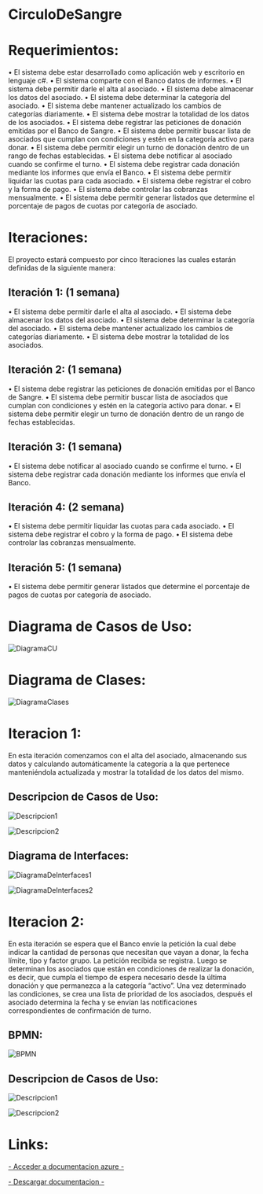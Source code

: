 # CirculoDeSangre

# Requerimientos:

  •	El sistema debe estar desarrollado como aplicación web y escritorio en lenguaje c#.
  •	El sistema comparte con el Banco datos de informes.
  •	El sistema debe permitir darle el alta al asociado. 
  •	El sistema debe almacenar los datos del asociado.
  •	El sistema debe determinar la categoría del asociado.
  •	El sistema debe mantener actualizado los cambios de categorías diariamente.
  •	El sistema debe mostrar la totalidad de los datos de los asociados.
  •	El sistema debe registrar las peticiones de donación emitidas por el Banco de Sangre.
  •	El sistema debe permitir buscar lista de asociados que cumplan con condiciones y estén en la categoría activo para donar.
  •	El sistema debe permitir elegir un turno de donación dentro de un rango de fechas establecidas.
  •	El sistema debe notificar al asociado cuando se confirme el turno.
  •	El sistema debe registrar cada donación mediante los informes que envía el Banco. 
  •	El sistema debe permitir liquidar las cuotas para cada asociado. 
  •	El sistema debe registrar el cobro y la forma de pago. 
  •	El sistema debe controlar las cobranzas mensualmente. 
  •	El sistema debe permitir generar listados que determine el porcentaje de pagos de cuotas por categoría de asociado.

# Iteraciones:

El proyecto estará compuesto por cinco Iteraciones las cuales estarán definidas de la siguiente manera:

## Iteración 1: (1 semana)
  •	El sistema debe permitir darle el alta al asociado. 
  •	El sistema debe almacenar los datos del asociado.
  •	El sistema debe determinar la categoría del asociado.
  •	El sistema debe mantener actualizado los cambios de categorías diariamente.
  •	El sistema debe mostrar la totalidad de los asociados.

## Iteración 2: (1 semana)
  •	El sistema debe registrar las peticiones de donación emitidas por el Banco de Sangre.
  •	El sistema debe permitir buscar lista de asociados que cumplan con condiciones y estén en la categoría activo para donar.
  •	El sistema debe permitir elegir un turno de donación dentro de un rango de fechas establecidas.

## Iteración 3: (1 semana)
  •	El sistema debe notificar al asociado cuando se confirme el turno.
  •	El sistema debe registrar cada donación mediante los informes que envía el Banco. 

## Iteración 4: (2 semana)
  •	El sistema debe permitir liquidar las cuotas para cada asociado. 
  •	El sistema debe registrar el cobro y la forma de pago. 
  •	El sistema debe controlar las cobranzas mensualmente. 

## Iteración 5: (1 semana)
  •	El sistema debe permitir generar listados que determine el porcentaje de pagos de cuotas por categoría de asociado.

# Diagrama de Casos de Uso:
![DiagramaCU](https://user-images.githubusercontent.com/99101418/166554689-7c3f95e8-1dce-4c0c-b2df-a77538a64444.png)

# Diagrama de Clases:
![DiagramaClases](https://user-images.githubusercontent.com/99101418/166555432-3d531d00-39bb-4809-b747-5a596c05b94e.png)

# Iteracion 1:
En esta iteración comenzamos con el alta del asociado, almacenando sus datos y calculando automáticamente la categoría a la que pertenece manteniéndola actualizada y mostrar la totalidad de los datos del mismo.

## Descripcion de Casos de Uso:
![Descripcion1](https://user-images.githubusercontent.com/99101418/166555559-ed58341e-22f9-4144-baff-24f57bd60299.png)

![Descripcion2](https://user-images.githubusercontent.com/99101418/166555594-18d45b3c-48b7-416f-ad82-6c7c4cf69c39.png)

## Diagrama de Interfaces:
![DiagramaDeInterfaces1](https://user-images.githubusercontent.com/99101418/166555703-13a1c887-15ef-44b5-9959-d5e6907c9861.png)

![DiagramaDeInterfaces2](https://user-images.githubusercontent.com/99101418/166555714-108c15db-3021-46aa-8689-cab120fd5b21.png)

# Iteracion 2:
En esta iteración se espera que el Banco envíe la petición la cual debe indicar la cantidad de personas que necesitan que vayan a donar, la fecha límite, tipo y factor grupo. La petición recibida se registra. Luego se determinan los asociados que están en condiciones de realizar la donación, es decir, que cumpla el tiempo de espera necesario desde la última donación y que permanezca a la categoría “activo”. 
 Una vez determinado las condiciones, se crea una lista de prioridad de los asociados, después el asociado determina la fecha y se envían las notificaciones correspondientes de confirmación de turno.

## BPMN:
![BPMN](https://user-images.githubusercontent.com/99101418/166556097-c2bb90d8-8590-4e77-ba44-a0f003225e8f.png)

## Descripcion de Casos de Uso:
![Descripcion1](https://user-images.githubusercontent.com/99101418/166556151-b0c533af-f068-4ea7-91cc-b701d1cb720e.png)

![Descripcion2](https://user-images.githubusercontent.com/99101418/166556171-9ec6c6fe-c9a4-4ef5-9a76-45da617ffd3e.png)


# Links:

[- Acceder a documentacion azure -](https://dev.azure.com/prodas/Proyecto%20-%20Circulo%20de%20Sangre)

[- Descargar documentacion -](https://github.com/prodass/CirculoDeSangre/files/8613930/Documentacion.pdf)


